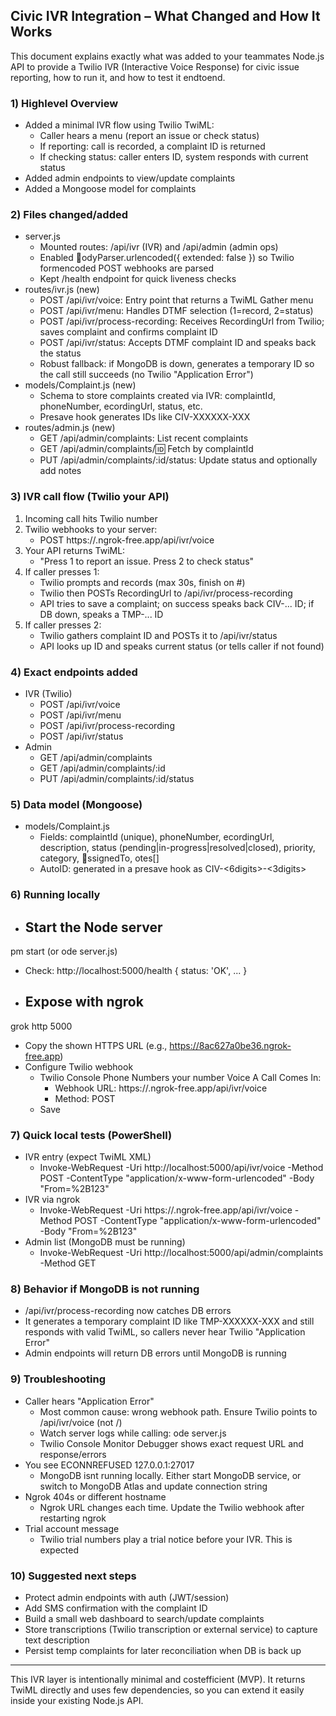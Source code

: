 ﻿## Civic IVR Integration – What Changed and How It Works

This document explains exactly what was added to your teammates Node.js API to provide a Twilio IVR (Interactive Voice Response) for civic issue reporting, how to run it, and how to test it endtoend.

### 1) Highlevel Overview
- Added a minimal IVR flow using Twilio TwiML:
  - Caller hears a menu (report an issue or check status)
  - If reporting: call is recorded, a complaint ID is returned
  - If checking status: caller enters ID, system responds with current status
- Added admin endpoints to view/update complaints
- Added a Mongoose model for complaints

### 2) Files changed/added
- server.js
  - Mounted routes: /api/ivr (IVR) and /api/admin (admin ops)
  - Enabled odyParser.urlencoded({ extended: false }) so Twilio formencoded POST webhooks are parsed
  - Kept /health endpoint for quick liveness checks
- routes/ivr.js (new)
  - POST /api/ivr/voice: Entry point that returns a TwiML Gather menu
  - POST /api/ivr/menu: Handles DTMF selection (1=record, 2=status)
  - POST /api/ivr/process-recording: Receives RecordingUrl from Twilio; saves complaint and confirms complaint ID
  - POST /api/ivr/status: Accepts DTMF complaint ID and speaks back the status
  - Robust fallback: if MongoDB is down, generates a temporary ID so the call still succeeds (no Twilio "Application Error")
- models/Complaint.js (new)
  - Schema to store complaints created via IVR: complaintId, phoneNumber, ecordingUrl, status, etc.
  - Presave hook generates IDs like CIV-XXXXXX-XXX
- routes/admin.js (new)
  - GET /api/admin/complaints: List recent complaints
  - GET /api/admin/complaints/:id: Fetch by complaintId
  - PUT /api/admin/complaints/:id/status: Update status and optionally add notes

### 3) IVR call flow (Twilio  your API)
1. Incoming call hits Twilio number
2. Twilio webhooks to your server:
   - POST https://<ngrok-domain>.ngrok-free.app/api/ivr/voice
3. Your API returns TwiML:
   - "Press 1 to report an issue. Press 2 to check status"
4. If caller presses 1:
   - Twilio prompts and records (max 30s, finish on #)
   - Twilio then POSTs RecordingUrl to /api/ivr/process-recording
   - API tries to save a complaint; on success speaks back CIV-... ID; if DB down, speaks a TMP-... ID
5. If caller presses 2:
   - Twilio gathers complaint ID and POSTs it to /api/ivr/status
   - API looks up ID and speaks current status (or tells caller if not found)

### 4) Exact endpoints added
- IVR (Twilio)
  - POST /api/ivr/voice
  - POST /api/ivr/menu
  - POST /api/ivr/process-recording
  - POST /api/ivr/status
- Admin
  - GET  /api/admin/complaints
  - GET  /api/admin/complaints/:id
  - PUT  /api/admin/complaints/:id/status

### 5) Data model (Mongoose)
- models/Complaint.js
  - Fields: complaintId (unique), phoneNumber, ecordingUrl, description, status (pending|in-progress|resolved|closed), priority, category, ssignedTo, 
otes[]
  - AutoID: generated in a presave hook as CIV-<6digits>-<3digits>

### 6) Running locally
- Start the Node server
  - 
pm start  (or 
ode server.js)
  - Check: http://localhost:5000/health  { status: 'OK', ... }
- Expose with ngrok
  - 
grok http 5000
  - Copy the shown HTTPS URL (e.g., https://8ac627a0be36.ngrok-free.app)
- Configure Twilio webhook
  - Twilio Console  Phone Numbers  your number  Voice  A Call Comes In:
    - Webhook URL: https://<ngrok-domain>.ngrok-free.app/api/ivr/voice
    - Method: POST
  - Save

### 7) Quick local tests (PowerShell)
- IVR entry (expect TwiML XML)
  - Invoke-WebRequest -Uri http://localhost:5000/api/ivr/voice -Method POST -ContentType "application/x-www-form-urlencoded" -Body "From=%2B123"
- IVR via ngrok
  - Invoke-WebRequest -Uri https://<ngrok-domain>.ngrok-free.app/api/ivr/voice -Method POST -ContentType "application/x-www-form-urlencoded" -Body "From=%2B123"
- Admin list (MongoDB must be running)
  - Invoke-WebRequest -Uri http://localhost:5000/api/admin/complaints -Method GET

### 8) Behavior if MongoDB is not running
- /api/ivr/process-recording now catches DB errors
- It generates a temporary complaint ID like TMP-XXXXXX-XXX and still responds with valid TwiML, so callers never hear Twilio "Application Error"
- Admin endpoints will return DB errors until MongoDB is running

### 9) Troubleshooting
- Caller hears "Application Error"
  - Most common cause: wrong webhook path. Ensure Twilio points to /api/ivr/voice (not /)
  - Watch server logs while calling: 
ode server.js
  - Twilio Console  Monitor  Debugger shows exact request URL and response/errors
- You see ECONNREFUSED 127.0.0.1:27017
  - MongoDB isnt running locally. Either start MongoDB service, or switch to MongoDB Atlas and update connection string
- Ngrok 404s or different hostname
  - Ngrok URL changes each time. Update the Twilio webhook after restarting ngrok
- Trial account message
  - Twilio trial numbers play a trial notice before your IVR. This is expected

### 10) Suggested next steps
- Protect admin endpoints with auth (JWT/session)
- Add SMS confirmation with the complaint ID
- Build a small web dashboard to search/update complaints
- Store transcriptions (Twilio transcription or external service) to capture text description
- Persist temp complaints for later reconciliation when DB is back up

---
This IVR layer is intentionally minimal and costefficient (MVP). It returns TwiML directly and uses few dependencies, so you can extend it easily inside your existing Node.js API.
